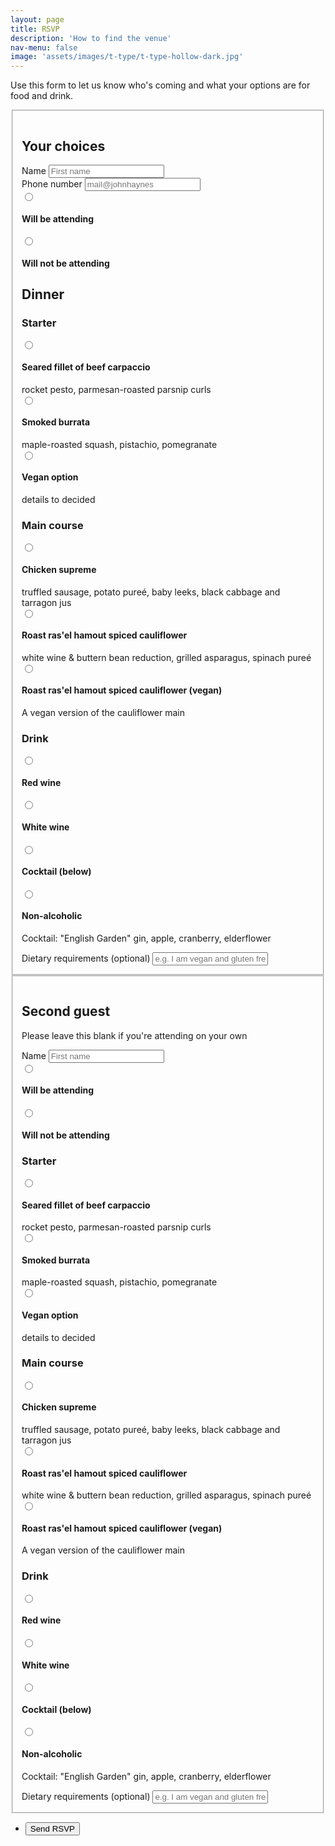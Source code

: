 ```yaml
---
layout: page
title: RSVP
description: 'How to find the venue'
nav-menu: false
image: 'assets/images/t-type/t-type-hollow-dark.jpg'
---
```


<p>Use this form to let us know who's coming and what your options are for food and drink.</p>

<form action="https://formspree.io/f/xoqrwqyq" method="POST">
	<fieldset style="padding:1em;" class="box">
		<h2>Your choices</h2>
		<div class="field half first">
			<label for="name">Name</label>
			<input type="text" name="name" id="name" placeholder="First name" />
		</div>
		<div class="field half">
			<label for="email">Phone number</label>
			<input type="text" name="_replyto" id="email" placeholder="mail@johnhaynes" />
		</div>
		<div class="field first" style="margin-bottom: 0;">
			<input type="radio" id="attending1" name="rsvp1" value="true">
			<label for="attending1">
				<h4>Will be attending</h4>
			</label>
		</div>
		<div class="field first" style="margin-bottom: 0;">
			<input type="radio" id="not-attending1" name="rsvp1" value="false">
			<label for="not-attending1">
				<h4>Will not be attending</h4>
			</label>
		</div>
		<h2>Dinner</h2>
		<h3>Starter</h3>
		<div class="field first" style="margin-bottom: 0;">
			<input type="radio" id="meat1a" name="starter_guest1" value="beef">
			<label for="meat1a">
				<h4>Seared fillet of beef carpaccio</h4>
				<p style="margin-bottom:0;">rocket pesto, parmesan-roasted parsnip curls</p>
			</label>
		</div>
		<div class="field " style="margin-bottom: 0;">
			<input type="radio" id="veg1a" name="starter_guest1" value="burrata">
			<label for="veg1a">
				<h4>Smoked burrata</h4>
				<p style="margin-bottom:0;">maple-roasted squash, pistachio, pomegranate</p>
			</label>
		</div>
		<div class="field " style="margin-bottom: 0;">
			<input type="radio" id="vegan1a" name="starter_guest1" value="vegan">
			<label for="vegan1a">
				<h4>Vegan option</h4>
				<p style="margin-bottom:0;">details to decided</p>
			</label>
		</div>
		<h3>Main course</h3>
		<div class="field first" style="margin-bottom: 0;">
			<input type="radio" id="meat1b" name="main_guest1" value="chicken">
			<label for="meat1b">
				<h4>Chicken supreme</h4>
				<p style="margin-bottom:0;">truffled sausage, potato pureé, baby leeks, black cabbage and tarragon jus</p>
			</label>
		</div>
		<div class="field" style="margin-bottom: 0;">
			<input type="radio" id="veg1b" name="main_guest1" value="cauliflower">
			<label for="veg1b">
				<h4>Roast ras'el hamout spiced cauliflower</h4>
				<p style="margin-bottom:0;">white wine & buttern bean reduction, grilled asparagus, spinach pureé</p>
			</label>
		</div>
		<div class="field " style="margin-bottom: 0;">
			<input type="radio" id="vegan1b" name="main_guest1" value="vegan">
			<label for="vegan1b">
				<h4>Roast ras'el hamout spiced cauliflower (vegan)</h4>
				<p style="margin-bottom:0;">A vegan version of the cauliflower main</p>
			</label>
		</div>
		<div class="field" style="margin-bottom: 0;">
			<h3>Drink</h3>
			<input type="radio" id="red1" name="drink_guest1" value="red wine">
			<label for="red1">
				<h4>Red wine</h4>
			</label>
			<input type="radio" id="white1" name="drink_guest1" value="white wine">
			<label for="white1">
				<h4>White wine</h4>
			</label>
			<input type="radio" id="cock1" name="drink_guest1" value="cocktail">
			<label for="cock1">
				<h4>Cocktail (below)</h4>
			</label>
			<input type="radio" id="na1" name="drink_guest1" value="non-alcoholic">
			<label for="na1">
				<h4>Non-alcoholic</h4>
			</label>
			<p>Cocktail: "English Garden" gin, apple, cranberry, elderflower</p>
		</div>
		<div class="field first">
			<label for="diet">Dietary requirements (optional)</label>
			<input type="text" name="diet" id="diet" placeholder="e.g. I am vegan and gluten free" />
		</div>
	</fieldset>
	<fieldset style="padding:1em;" class="box">
		<h2>Second guest</h2>
		<p>Please leave this blank if you're attending on your own</p>
		<div class="field">
			<label for="name2">Name</label>
			<input type="text" name="name2" id="name2" placeholder="First name" />
		</div>
		<div class="field first" style="margin-bottom: 0;">
			<input type="radio" id="attending2" name="rsvp2" value="true">
			<label for="attending2">
				<h4>Will be attending</h4>
			</label>
		</div>
		<div class="field first" style="margin-bottom: 0;">
			<input type="radio" id="not-attending2" name="rsvp2" value="false">
			<label for="not-attending2">
				<h4>Will not be attending</h4>
			</label>
		</div>
		<h3>Starter</h3>
		<div class="field first" style="margin-bottom: 0;">
			<input type="radio" id="meat2a" name="starter_guest2" value="beef">
			<label for="meat2a">
				<h4>Seared fillet of beef carpaccio</h4>
				<p style="margin-bottom:0;">rocket pesto, parmesan-roasted parsnip curls</p>
			</label>
		</div>
		<div class="field " style="margin-bottom: 0;">
			<input type="radio" id="veg2a" name="starter_guest2" value="burrata">
			<label for="veg2a">
				<h4>Smoked burrata</h4>
				<p style="margin-bottom:0;">maple-roasted squash, pistachio, pomegranate</p>
			</label>
		</div>
		<div class="field " style="margin-bottom: 0;">
			<input type="radio" id="vegan2a" name="starter_guest2" value="vegan">
			<label for="vegan2a">
				<h4>Vegan option</h4>
				<p style="margin-bottom:0;">details to decided</p>
			</label>
		</div>
		<h3>Main course</h3>
		<div class="field first" style="margin-bottom: 0;">
			<input type="radio" id="meat2b" name="main_guest2" value="chicken">
			<label for="meat2b">
				<h4>Chicken supreme</h4>
				<p style="margin-bottom:0;">truffled sausage, potato pureé, baby leeks, black cabbage and tarragon jus</p>
			</label>
		</div>
		<div class="field" style="margin-bottom: 0;">
			<input type="radio" id="veg2b" name="main_guest2" value="cauliflower">
			<label for="veg2b">
				<h4>Roast ras'el hamout spiced cauliflower</h4>
				<p style="margin-bottom:0;">white wine & buttern bean reduction, grilled asparagus, spinach pureé</p>
			</label>
		</div>
		<div class="field " style="margin-bottom: 0;">
			<input type="radio" id="vegan2b" name="main_guest2" value="vegan">
			<label for="vegan2b">
				<h4>Roast ras'el hamout spiced cauliflower (vegan)</h4>
				<p style="margin-bottom:0;">A vegan version of the cauliflower main</p>
			</label>
		</div>
		<div class="field" style="margin-bottom: 0;">
			<h3>Drink</h3>
			<input type="radio" id="red2" name="drink_guest2" value="red wine">
			<label for="red2">
				<h4>Red wine</h4>
			</label>
			<input type="radio" id="white2" name="drink_guest2" value="white wine">
			<label for="white2">
				<h4>White wine</h4>
			</label>
			<input type="radio" id="cock2" name="drink_guest2" value="cocktail">
			<label for="cock2">
				<h4>Cocktail (below)</h4>
			</label>
			<input type="radio" id="na2" name="drink_guest2" value="non-alcoholic">
			<label for="na2">
				<h4>Non-alcoholic</h4>
			</label>
			<p>Cocktail: "English Garden" gin, apple, cranberry, elderflower</p>
		</div>
		<div class="field first">
			<label for="diet">Dietary requirements (optional)</label>
			<input type="text" name="diet" id="diet" placeholder="e.g. I am vegan and gluten free" />
		</div>
	</fieldset>
	<!-- <div class="field">
		<label for="message">Dietary Requirements</label>
		<textarea name="message" id="message" rows="6"></textarea>
	</div> -->
	<ul class="actions">
		<li><input type="submit" value="Send RSVP"  /></li>
		<!-- <li><input type="reset" value="Clear" /></li> -->
	</ul>
</form>